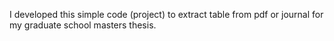 I developed this simple code (project) to extract table from pdf or journal for my graduate school masters thesis.
